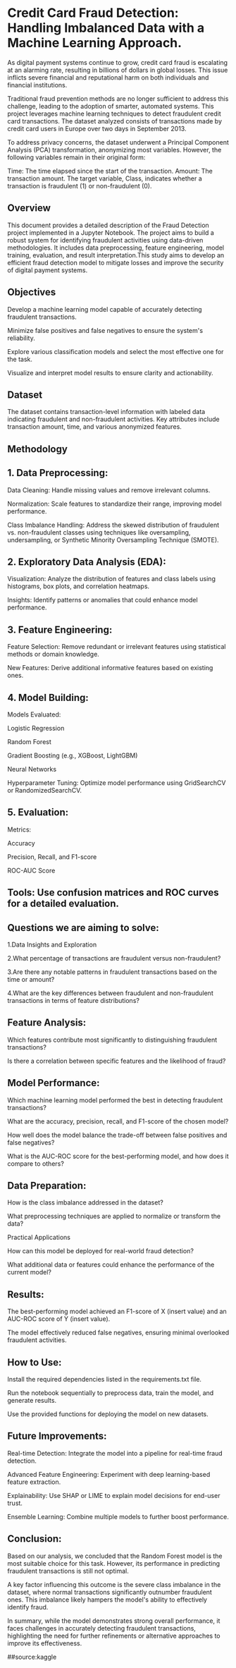 # Credit Card Fraud Detection: Handling Imbalanced Data with a Machine Learning Approach.

As digital payment systems continue to grow, credit card fraud is escalating at an alarming rate, resulting in billions of dollars in global losses. This issue inflicts severe financial and reputational harm on both individuals and financial institutions.

Traditional fraud prevention methods are no longer sufficient to address this challenge, leading to the adoption of smarter, automated systems. This project leverages machine learning techniques to detect fraudulent credit card transactions. The dataset analyzed consists of transactions made by credit card users in Europe over two days in September 2013.

To address privacy concerns, the dataset underwent a Principal Component Analysis (PCA) transformation, anonymizing most variables. However, the following variables remain in their original form:

Time: The time elapsed since the start of the transaction.
Amount: The transaction amount.
The target variable, Class, indicates whether a transaction is fraudulent (1) or non-fraudulent (0).

## Overview

This document provides a detailed description of the Fraud Detection project implemented in a Jupyter Notebook. The project aims to build a robust system for identifying fraudulent activities using data-driven methodologies. It includes data preprocessing, feature engineering, model training, evaluation, and result interpretation.This study aims to develop an efficient fraud detection model to mitigate losses and improve the security of digital payment systems.

## Objectives

Develop a machine learning model capable of accurately detecting fraudulent transactions.

Minimize false positives and false negatives to ensure the system's reliability.

Explore various classification models and select the most effective one for the task.

Visualize and interpret model results to ensure clarity and actionability.

## Dataset

The dataset contains transaction-level information with labeled data indicating fraudulent and non-fraudulent activities. Key attributes include transaction amount, time, and various anonymized features.

## Methodology

## 1. Data Preprocessing:

Data Cleaning: Handle missing values and remove irrelevant columns.

Normalization: Scale features to standardize their range, improving model performance.

Class Imbalance Handling: Address the skewed distribution of fraudulent vs. non-fraudulent classes using techniques like oversampling, undersampling, or Synthetic Minority Oversampling Technique (SMOTE).

## 2. Exploratory Data Analysis (EDA):

Visualization: Analyze the distribution of features and class labels using histograms, box plots, and correlation heatmaps.

Insights: Identify patterns or anomalies that could enhance model performance.

## 3. Feature Engineering:

Feature Selection: Remove redundant or irrelevant features using statistical methods or domain knowledge.

New Features: Derive additional informative features based on existing ones.

## 4. Model Building:

Models Evaluated:

Logistic Regression

Random Forest

Gradient Boosting (e.g., XGBoost, LightGBM)

Neural Networks

Hyperparameter Tuning: Optimize model performance using GridSearchCV or RandomizedSearchCV.

## 5. Evaluation:

Metrics:

Accuracy

Precision, Recall, and F1-score

ROC-AUC Score

## Tools: Use confusion matrices and ROC curves for a detailed evaluation.

## Questions we are aiming to solve:

1.Data Insights and Exploration

2.What percentage of transactions are fraudulent versus non-fraudulent?

3.Are there any notable patterns in fraudulent transactions based on the time or amount?

4.What are the key differences between fraudulent and non-fraudulent transactions in terms of feature distributions?

## Feature Analysis:

Which features contribute most significantly to distinguishing fraudulent transactions?

Is there a correlation between specific features and the likelihood of fraud?

## Model Performance:

Which machine learning model performed the best in detecting fraudulent transactions?

What are the accuracy, precision, recall, and F1-score of the chosen model?

How well does the model balance the trade-off between false positives and false negatives?

What is the AUC-ROC score for the best-performing model, and how does it compare to others?

## Data Preparation:

How is the class imbalance addressed in the dataset?

What preprocessing techniques are applied to normalize or transform the data?

Practical Applications

How can this model be deployed for real-world fraud detection?

What additional data or features could enhance the performance of the current model?

## Results:

The best-performing model achieved an F1-score of X (insert value) and an AUC-ROC score of Y (insert value).

The model effectively reduced false negatives, ensuring minimal overlooked fraudulent activities.

## How to Use:

Install the required dependencies listed in the requirements.txt file.

Run the notebook sequentially to preprocess data, train the model, and generate results.

Use the provided functions for deploying the model on new datasets.

## Future Improvements:

Real-time Detection: Integrate the model into a pipeline for real-time fraud detection.

Advanced Feature Engineering: Experiment with deep learning-based feature extraction.

Explainability: Use SHAP or LIME to explain model decisions for end-user trust.

Ensemble Learning: Combine multiple models to further boost performance.

## Conclusion:

Based on our analysis, we concluded that the Random Forest model is the most suitable choice for this task. However, its performance in predicting fraudulent transactions is still not optimal.

A key factor influencing this outcome is the severe class imbalance in the dataset, where normal transactions significantly outnumber fraudulent ones. This imbalance likely hampers the model's ability to effectively identify fraud.

In summary, while the model demonstrates strong overall performance, it faces challenges in accurately detecting fraudulent transactions, highlighting the need for further refinements or alternative approaches to improve its effectiveness.
























##source:kaggle
